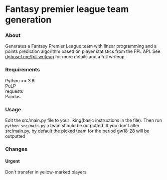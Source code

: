 # Fantasy premier league team generation

### About
Generates a Fantasy Premier League team with linear programming and a points prediction algorithm based on player statistics from the FPL API. See [dghosef.me/fpl-writeup](https://dghosef.github.io/fpl-writeup) for more details and a full writeup. 

### Requirements
Python >= 3.6 \
PuLP \
requests \
Pandas
### Usage
Edit the src/main.py file to your liking(basic instructions in the file). Then run `python src/main.py` a team should be outputted. If you don't alter src/main.py, by default the picked team for the period gw18-28 will be outputted

### Changes
#### Urgent
Don't transfer in yellow-marked players
